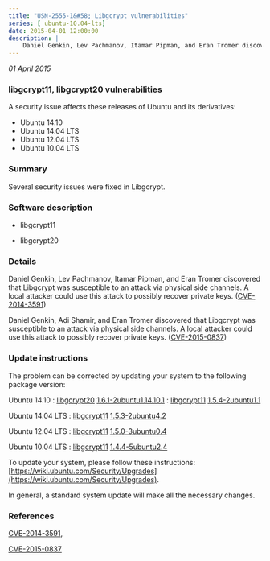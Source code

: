 ```yaml
---
title: "USN-2555-1&#58; Libgcrypt vulnerabilities"
series: [ ubuntu-10.04-lts]
date: 2015-04-01 12:00:00
description: |
    Daniel Genkin, Lev Pachmanov, Itamar Pipman, and Eran Tromer discovered that Libgcrypt was susceptible to an attack via physical side channels. A local attacker could use this attack to possibly recover private keys. ([CVE-2014-3591](http://people.ubuntu.com/~ubuntu-security/cve/CVE-2014-3591))
--- 
```

 
 

*01 April 2015*

### libgcrypt11, libgcrypt20 vulnerabilities

A security issue affects these releases of Ubuntu and its derivatives:

* Ubuntu 14.10
* Ubuntu 14.04 LTS
* Ubuntu 12.04 LTS
* Ubuntu 10.04 LTS

### Summary

Several security issues were fixed in Libgcrypt. 

### Software description

* libgcrypt11 

* libgcrypt20 

### Details

Daniel Genkin, Lev Pachmanov, Itamar Pipman, and Eran Tromer discovered that Libgcrypt was susceptible to an attack via physical side channels. A local attacker could use this attack to possibly recover private keys. ([CVE-2014-3591](http://people.ubuntu.com/~ubuntu-security/cve/CVE-2014-3591))

Daniel Genkin, Adi Shamir, and Eran Tromer discovered that Libgcrypt was susceptible to an attack via physical side channels. A local attacker could use this attack to possibly recover private keys. ([CVE-2015-0837](http://people.ubuntu.com/~ubuntu-security/cve/CVE-2015-0837)) 

### Update instructions

The problem can be corrected by updating your system to the following package version:

Ubuntu 14.10
 : [libgcrypt20](https://launchpad.net/ubuntu/+source/libgcrypt20) <span> [1.6.1-2ubuntu1.14.10.1](https://launchpad.net/ubuntu/+source/libgcrypt20/1.6.1-2ubuntu1.14.10.1) </span> 
 : [libgcrypt11](https://launchpad.net/ubuntu/+source/libgcrypt11) <span> [1.5.4-2ubuntu1.1](https://launchpad.net/ubuntu/+source/libgcrypt11/1.5.4-2ubuntu1.1) </span> 

Ubuntu 14.04 LTS
 : [libgcrypt11](https://launchpad.net/ubuntu/+source/libgcrypt11) <span> [1.5.3-2ubuntu4.2](https://launchpad.net/ubuntu/+source/libgcrypt11/1.5.3-2ubuntu4.2) </span> 

Ubuntu 12.04 LTS
 : [libgcrypt11](https://launchpad.net/ubuntu/+source/libgcrypt11) <span> [1.5.0-3ubuntu0.4](https://launchpad.net/ubuntu/+source/libgcrypt11/1.5.0-3ubuntu0.4) </span> 

Ubuntu 10.04 LTS
 : [libgcrypt11](https://launchpad.net/ubuntu/+source/libgcrypt11) <span> [1.4.4-5ubuntu2.4](https://launchpad.net/ubuntu/+source/libgcrypt11/1.4.4-5ubuntu2.4) </span> 

To update your system, please follow these instructions: [https://wiki.ubuntu.com/Security/Upgrades](https://wiki.ubuntu.com/Security/Upgrades).

In general, a standard system update will make all the necessary changes. 

### References

 
 [CVE-2014-3591](http://people.ubuntu.com/~ubuntu-security/cve/CVE-2014-3591), 

 [CVE-2015-0837](http://people.ubuntu.com/~ubuntu-security/cve/CVE-2015-0837)
 

